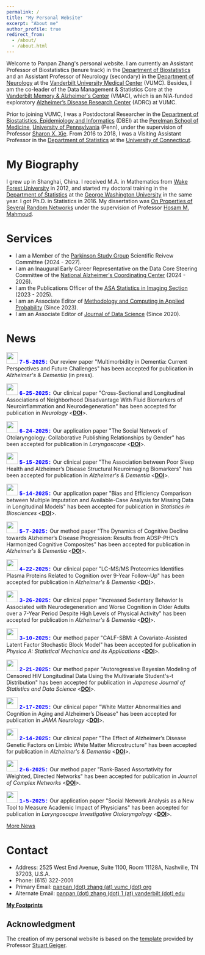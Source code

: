 ```yaml
---
permalink: /
title: "My Personal Website"
excerpt: "About me"
author_profile: true
redirect_from: 
  - /about/
  - /about.html
---
```


Welcome to Panpan Zhang's personal website. I am currently an Assistant Professor of Biostatistics (tenure track) in the [Department of Biostatistics](https://www.vumc.org/biostatistics/vanderbilt-department-biostatistics) and an Assistant Professor of Neurology (secondary) in the [Department of Neurology](https://www.vumc.org/neurology) at the [Vanderbilt University Medical Center](https://www.vumc.org/main/home) (VUMC). Besides, I am the co-leader of the Data Management & Statistics Core at the [Vanderbilt Memory & Alzheimer's Center](https://www.vumc.org/vmac/home) (VMAC), which is an NIA-funded exploratory [Alzheimer’s Disease Research Center](https://www.nia.nih.gov/health/alzheimers-disease-research-centers) (ADRC) at VUMC.  

Prior to joining VUMC, I was a Postdoctoral Researcher in the [Department of Biostatistics, Epidemiology and Informatics](https://www.dbei.med.upenn.edu/) (DBEI) at the [Perelman School of Medicine](https://www.med.upenn.edu/), [University of Pennsylvania](https://www.upenn.edu/) (Penn), under the supervision of Professor [Sharon X. Xie](https://www.dbei.med.upenn.edu/bio/sharon-xiangwen-xie-phd). From 2016 to 2018, I was a Visiting Assistant Professor in the [Department of Statistics](https://stat.uconn.edu/) at the [University of Connecticut](https://uconn.edu/).

My Biography
============

I grew up in Shanghai, China. I received M.A. in Mathematics from [Wake Forest University](https://www.wfu.edu/) in 2012, and started my doctoral training in the [Department of Statistics](https://statistics.columbian.gwu.edu/) at the [George Washington University](https://www.gwu.edu/) in the same year. I got Ph.D. in Statistics in 2016. My dissertation was [On Properties of Several Random Networks](https://search-proquest-com.proxy.library.upenn.edu/docview/1778511395/fulltextPDF/85F5580422DB4BC5PQ/1?accountid=14707) under the supervision of Professor [Hosam M. Mahmoud](https://statistics.columbian.gwu.edu/hosam-m-mahmoud).

Services
============
* I am a Member of the [Parkinson Study Group](https://parkinson-study-group.org/) Scientific Reivew Committee (2024 - 2027).
* I am an Inaugural Early Career Representative on the Data Core Steering Committee of the [National Alzheimer's Coordinating Center](https://naccdata.org/) (2024 - 2026).
* I am the Publications Officer of the [ASA Statistics in Imaging Section](https://statsinimaging.github.io/) (2023 - 2025).
* I am an Associate Editor of [Methodology and Computing in Applied Probability](https://www.springer.com/journal/11009) (Since 2023).
* I am an Associate Editor of [Journal of Data Science](https://jds-online.org/journal/JDS) (Since 2020).

News
============
<img src="https://panpan-zhang.com/images/calendar-icon.png" width="30" height="30"> <span style="color:blue; font-family:'Courier New';">**7-5-2025:**</span> Our review paper "Multimorbidity in Dementia: Current Perspectives and Future Challenges" has been accepted for publication in *Alzheimer's & Dementia* (in press).

<img src="https://panpan-zhang.com/images/calendar-icon.png" width="30" height="30"> <span style="color:blue; font-family:'Courier New';">**6-25-2025:**</span> Our clinical paper "Cross-Sectional and Longitudinal Associations of Neighborhood Disadvantage With Fluid Biomarkers of Neuroinflammation and Neurodegeneration" has been accepted for publication in *Neurology* <**[DOI](https://doi.org/10.1212/WNL.0000000000213770)**>.

<img src="https://panpan-zhang.com/images/calendar-icon.png" width="30" height="30"> <span style="color:blue; font-family:'Courier New';">**6-24-2025:**</span> Our application paper "The Social Network of Otolaryngology: Collaborative Publishing Relationships by Gender" has been accepted for publication in *Laryngoscope* <**[DOI](https://doi.org/10.1002/lary.32394)**>.

<img src="https://panpan-zhang.com/images/calendar-icon.png" width="30" height="30"> <span style="color:blue; font-family:'Courier New';">**5-15-2025:**</span> Our clinical paper "The Association between Poor Sleep Health and Alzheimer’s Disease Structural Neuroimaging Biomarkers" has been accepted for publication in *Alzheimer's & Dementia* <**[DOI](https://doi.org/10.1002/alz.70364)**>.

<img src="https://panpan-zhang.com/images/calendar-icon.png" width="30" height="30"> <span style="color:blue; font-family:'Courier New';">**5-14-2025:**</span> Our application paper "Bias and Efficiency Comparison between Multiple Imputation and Available-Case Analysis for Missing Data in Longitudinal Models" has been accepted for publication in *Statistics in Biosciences* <**[DOI](https://doi.org/10.1007/s12561-025-09493-6)**>.

<img src="https://panpan-zhang.com/images/calendar-icon.png" width="30" height="30"> <span style="color:blue; font-family:'Courier New';">**5-7-2025:**</span> Our method paper "The Dynamics of Cognitive Decline towards Alzheimer’s Disease Progression: Results from ADSP-PHC’s Harmonized Cognitive Composites" has been accepted for publication in *Alzheimer's & Dementia* <**[DOI]( https://doi.org/10.1002/alz.70335)**>.

<img src="https://panpan-zhang.com/images/calendar-icon.png" width="30" height="30"> <span style="color:blue; font-family:'Courier New';">**4-22-2025:**</span> Our clinical paper "LC-MS/MS Proteomics Identifies Plasma Proteins Related to Cognition over 9-Year Follow-Up" has been accepted for publication in *Alzheimer's & Dementia* <**[DOI]( https://doi.org/10.1002/alz.70276)**>.

<img src="https://panpan-zhang.com/images/calendar-icon.png" width="30" height="30"> <span style="color:blue; font-family:'Courier New';">**3-26-2025:**</span> Our clinical paper "Increased Sedentary Behavior Is Associated with Neurodegeneration and Worse Cognition in Older Adults over a 7-Year Period Despite High Levels of Physical Activity" has been accepted for publication in *Alzheimer's & Dementia* <**[DOI]( https://doi.org/10.1002/alz.70157)**>.

<img src="https://panpan-zhang.com/images/calendar-icon.png" width="30" height="30"> <span style="color:blue; font-family:'Courier New';">**3-10-2025:**</span> Our method paper "CALF-SBM: A Covariate-Assisted Latent Factor Stochastic Block Model" has been accepted for publication in *Physica A: Statistical Mechanics and its Applications* <**[DOI]( https://doi.org/10.1016/j.physa.2025.130536)**>.

<img src="https://panpan-zhang.com/images/calendar-icon.png" width="30" height="30"> <span style="color:blue; font-family:'Courier New';">**2-21-2025:**</span> Our method paper "Autoregressive Bayesian Modeling of Censored HIV Longitudinal Data Using the Multivariate Student's-t Distribution" has been accepted for publication in *Japanese Journal of Statistics and Data Science* <**[DOI]( https://doi.org/10.1007/s42081-025-00299-w)**>.

<img src="https://panpan-zhang.com/images/calendar-icon.png" width="30" height="30"> <span style="color:blue; font-family:'Courier New';">**2-17-2025:**</span> Our clinical paper "White Matter Abnormalities and Cognition in Aging and Alzheimer’s Disease" has been accepted for publication in *JAMA Neurology* <**[DOI]( https://doi.org/10.1001/jamaneurol.2025.1601)**>.

<img src="https://panpan-zhang.com/images/calendar-icon.png" width="30" height="30"> <span style="color:blue; font-family:'Courier New';">**2-14-2025:**</span> Our clinical paper "The Effect of Alzheimer’s Disease Genetic Factors on Limbic White Matter Microstructure" has been accepted for publication in *Alzheimer's & Dementia* <**[DOI]( https://doi.org/10.1002/alz.70130)**>.

<img src="https://panpan-zhang.com/images/calendar-icon.png" width="30" height="30"> <span style="color:blue; font-family:'Courier New';">**2-6-2025:**</span> Our method paper "Rank-Based Assortativity for Weighted, Directed Networks" has been accepted for publication in *Journal of Complex Networks* <**[DOI](https://doi.org/10.1093/comnet/cnaf002)**>. 

<img src="https://panpan-zhang.com/images/calendar-icon.png" width="30" height="30"> <span style="color:blue; font-family:'Courier New';">**1-5-2025:**</span> Our application paper "Social Network Analysis as a New Tool to Measure Academic Impact of Physicians" has been accepted for publication in *Laryngoscope Investigative Otolaryngology* <**[DOI](https://doi.org/10.1002/lio2.70060)**>.

[More News](https://panpan-zhang.com/year-archive/)

Contact
============
* Address: 2525 West End Avenue, Suite 1100, Room 11128A, Nashville, TN 37203, U.S.A.
* Phone: (615) 322-2001
* Primary Email: [panpan (dot) zhang (at) vumc (dot) org](mailto:panpan.zhang@vumc.org)
* Alternate Email: [panpan (dot) zhang (dot) 1 (at) vanderbilt (dot) edu](mailto:panpan.zhang.1@vanderbilt.edu)

**[My Footprints](https://panpan-zhang.com/talkmap/map.html)**

Acknowledgment
-------------
The creation of my personal website is based on the [template](https://github.com/academicpages) provided by Professor [Stuart Geiger](https://stuartgeiger.com/).
